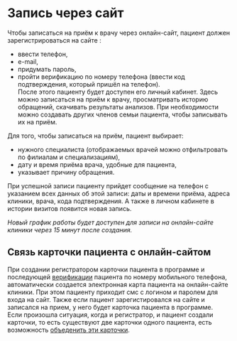 # Запись через сайт

Чтобы записаться на приём к врачу через онлайн-сайт, пациент должен зарегистрироваться на сайте :    
 - ввести телефон,
 - e-mail,
 - придумать пароль,
 - пройти верификацию по номеру телефона (ввести код подтверждения, который пришёл на телефон).     
 После этого пациенту будет доступен его личный кабинет. Здесь можно записаться на приём к врачу, просматривать историю обращений, скачивать результаты анализов. При необходимости можно создавать других членов семьи пациента, чтобы записывать их на приём.     

 Для того, чтобы записаться на приём, пациент выбирает:   
 - нужного специалиста (отображаемых врачей можно отфильтровать по филиалам и специализациям),    
 - дату и время приёма врача, удобные для пациента, 
 - указывает причину обращения.    

При успешной записи пациенту прийдет сообщение на телефон с указанием всех данных об этой записи: даты и времени приёма, адреса клиники, врача, кода подтверждения. А также в личном кабинете в истории визитов появится новая запись.    
  
*Новый график работы будет доступен для записи на онлайн-сайте клиники через 15 минут после создания.*
## Связь карточки пациента с онлайн-сайтом

При создании регистратором карточки пациента в программе и последующей <a href="./verification">верификации</a> пациента по номеру мобильного телефона, автоматически создается электронная карта пациента на онлайн-сайте клиники. При этом пациенту приходит смс с логином и паролем для входа на сайт. Также если пациент зарегистировался на сайте и записался на прием, у него будет карточка пациента в программе.    
Если произошла ситуация, когда и регистратор, и пациент создали карточки, то есть существуют две карточки одного пациента, есть возможность <a href="./PatientIntegration">объеденить эти карточки</a>.